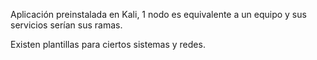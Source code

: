 Aplicación preinstalada en Kali, 1 nodo es equivalente a un equipo y sus servicios serían sus ramas.

Existen plantillas para ciertos sistemas y redes.